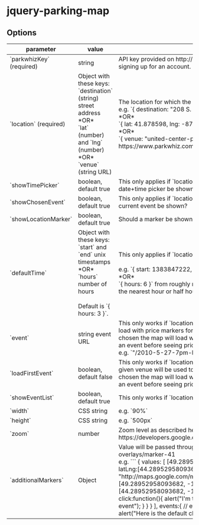 # jquery-parking-map

## Options

<table>
 <thead>
 <tr>
  <th>parameter</th>
  <th>value</th>
  <th>description</th>
 </tr>
</thead>
<tbody>
 <tr>
  <td>`parkwhizKey` (required)</td>
  <td>string</td>
  <td>API key provided on http://www.parkwhiz.com/developers/ after signing up for an account.</td>
 </tr>
 <tr>
  <td>`location` (required)</td>
  <td>
    Object with these keys:<br />
    `destination` (string) street address
    <br />*OR*<br />
    `lat` (number) and `lng` (number)
    <br />*OR*<br />
    `venue` (string URL)
  </td>
  <td>
    The location for which the user will be looking for parking.
    <br />
    e.g. `{ destination: "208 S. Jefferson St, Chicago, IL 60661" }`
    <br />*OR*<br />
    `{ lat: 41.878598, lng: -87.638836 }`
    <br />*OR*<br />
    `{ venue: "united-center-parking" }` (corresponding to https://www.parkwhiz.com/united-center-parking/)
  </td>
 </tr>
 <tr>
  <td>`showTimePicker`</td>
  <td>boolean, default true</td>
  <td>This only applies if `location` is an address or lat/lng..  Should the date+time picker be shown?</td>
 </tr>
 <tr>
  <td>`showChosenEvent`</td>
  <td>boolean, default true</td>
  <td>This only applies if `location` is a venue.  Should the name of the current event be shown?</td>
 </tr>
 <tr>
  <td>`showLocationMarker`</td>
  <td>boolean, default true</td>
  <td>Should a marker be shown on the `location` position?</td>
 </tr>
 <tr>
  <td>`defaultTime`</td>
  <td>Object with these keys:
   <br />
   `start` and `end` unix timestamps
   <br />*OR*<br />
   `hours` number of hours
   <br /><br />
   Default is `{ hours: 3 }`.
  </td>
  <td>This only applies if `location` is an address or lat/lng. <br /><br />e.g. `{ start: 1383847222, end: 1383858022 }` - specific time range.
  <br />*OR*<br />
  `{ hours: 6 }` from roughly now for a 6 hour duration. (start time will be the nearest hour or half hour).
 </td>
 </tr>
 <tr>
  <td>`event`</td>
  <td>string event URL</td>
  <td>This only works if `location` is a venue.  If provided, the map will pre-load with price markers for the given event. Otherwise, if no event is chosen the map will load with "P" markers and require you to choose an event before seeing prices.
  <br />
  e.g. `"/2010-5-27-7pm-boston-red-sox-vs-kansas-city-royals/"`
  </td>
 </tr>
 <tr>
  <td>`loadFirstEvent`</td>
  <td>boolean, default false</td>
  <td>This only works if `location` is a venue.  If true, the first event for the given venue will be used to populate prices. Otherwise, if no event is chosen the map will load with "P" markers and require you to choose an event before seeing prices.</td>
 </tr>
 <tr>
  <td>`showEventList`</td>
  <td>boolean, default true</td>
  <td>This only works if `location` was set to use a venue with `venue_id`.</td>
 </tr>
 <tr>
  <td>`width`</td>
  <td>CSS string</td>
  <td>e.g. `90%`</td>
 </tr>
 <tr>
  <td>`height`</td>
  <td>CSS string</td>
  <td>e.g. `500px`</td>
 </tr>
 <tr>
  <td>`zoom`</td>
  <td>number</td>
  <td>Zoom level as described here: https://developers.google.com/maps/documentation/javascript/tutorial</td>
 </tr>
 <tr>
  <td>`additionalMarkers`</td>
  <td>Object</td>
  <td>
   Value will be passed through to http://gmap3.net/en/catalog/10-overlays/marker-41
   <br />
   e.g. 
```
   {
    values: [
      [49.28952958093682, 6.152559438984804],
      {
        latLng:[44.28952958093682, 6.152559438984804],
        options:{
          icon: "http://maps.google.com/mapfiles/marker_green.png"
        }
      },
      [49.28952958093682, -1.1501188139848408],
      {
        latLng:[44.28952958093682, -1.1501188139848408],
        events:{
          click:function(){
            alert("I'm the last one, and i have my own click event");
          }
        }
      }
    ],
    events:{ // events trigged by markers 
      click: function(){
        alert("Here is the default click event");
      }
    }
```
   </td>    
 </tr>
</tbody>
</table>

